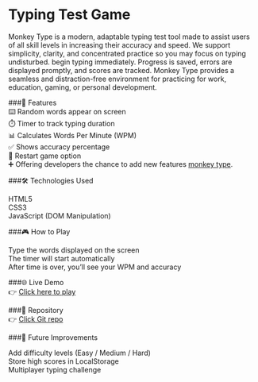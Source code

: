 # Typing Test Game

Monkey Type is a modern, adaptable typing test tool made to assist users of all skill levels in increasing their accuracy and speed. We support simplicity, clarity, and concentrated practice so you may focus on typing undisturbed. begin typing immediately. Progress is saved, errors are displayed promptly, and scores are tracked. Monkey Type provides a seamless and distraction-free environment for practicing for work, education, gaming, or personal development.

###🚀 Features </br>
⌨️ Random words appear on screen </br>
⏱️ Timer to track typing duration </br>
📊 Calculates Words Per Minute (WPM) </br>
✅ Shows accuracy percentage </br>
🔄 Restart game option </br>
➕ Offering developers the chance to add new features [monkey type](https://monkey-type.org/).

###🛠️ Technologies Used </br>

HTML5 </br>
CSS3 </br>
JavaScript (DOM Manipulation) </br>

###🎮 How to Play </br>

Type the words displayed on the screen </br>
The timer will start automatically </br>
After time is over, you’ll see your WPM and accuracy </br>

###🌐 Live Demo </br>
👉 [Click here to play](https://monkey-type-org.github.io/typing-test/)

###📂 Repository </br>
👉 [Click Git repo](https://github.com/monkey-type-org/typing-test.git)


###📖 Future Improvements </br>

Add difficulty levels (Easy / Medium / Hard) </br>
Store high scores in LocalStorage </br>
Multiplayer typing challenge </br>

